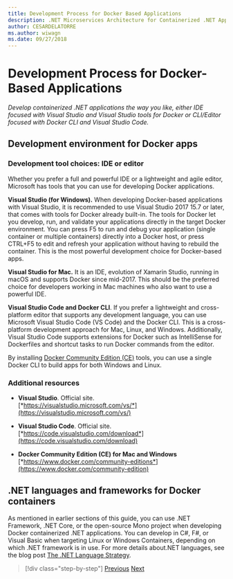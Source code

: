 ```yaml
---
title: Development Process for Docker Based Applications
description: .NET Microservices Architecture for Containerized .NET Applications | Get a high level overview of the options for developing Docker-based applications. Using your choice of Visual Studio for Windows, Visual Studio for Mac, or Visual Studio Code for multiplatform support (Windows, Mac and Linux).
author: CESARDELATORRE
ms.author: wiwagn
ms.date: 09/27/2018
---
```

# Development Process for Docker-Based Applications

*Develop containerized .NET applications the way you like, either IDE focused with Visual Studio and Visual Studio tools for Docker or CLI/Editor focused with Docker CLI and Visual Studio Code.*

## Development environment for Docker apps

### Development tool choices: IDE or editor

Whether you prefer a full and powerful IDE or a lightweight and agile editor, Microsoft has tools that you can use for developing Docker applications.

**Visual Studio (for Windows).** When developing Docker-based applications with Visual Studio, it is recommended to use Visual Studio 2017 15.7 or later, that comes with tools for Docker already built-in. The tools for Docker let you develop, run, and validate your applications directly in the target Docker environment. You can press F5 to run and debug your application (single container or multiple containers) directly into a Docker host, or press CTRL+F5 to edit and refresh your application without having to rebuild the container. This is the most powerful development choice for Docker-based apps.

**Visual Studio for Mac.** It is an IDE, evolution of Xamarin Studio, running in macOS and supports Docker since mid-2017. This should be the preferred choice for developers working in Mac machines who also want to use a powerful IDE.

**Visual Studio Code and Docker CLI**. If you prefer a lightweight and cross-platform editor that supports any development language, you can use Microsoft Visual Studio Code (VS Code) and the Docker CLI. This is a cross-platform development approach for Mac, Linux, and Windows. Additionally, Visual Studio Code supports extensions for Docker such as IntelliSense for Dockerfiles and shortcut tasks to run Docker commands from the editor.

By installing [Docker Community Edition (CE)](https://www.docker.com/community-edition) tools, you can use a single Docker CLI to build apps for both Windows and Linux.

### Additional resources

-   **Visual Studio**. Official site. <br/>
    [*https://visualstudio.microsoft.com/vs/*](https://visualstudio.microsoft.com/vs/)

-   **Visual Studio Code**. Official site. <br/>
    [*https://code.visualstudio.com/download*](https://code.visualstudio.com/download)

-   **Docker Community Edition (CE) for Mac and Windows** <br/>
    [*https://www.docker.com/community-editions*](https://www.docker.com/community-edition)

## .NET languages and frameworks for Docker containers

As mentioned in earlier sections of this guide, you can use .NET Framework, .NET Core, or the open-source Mono project when developing Docker containerized .NET applications. You can develop in C\#, F\#, or Visual Basic when targeting Linux or Windows Containers, depending on which .NET framework is in use. For more details about.NET languages, see the blog post [The .NET Language Strategy](https://blogs.msdn.microsoft.com/dotnet/2017/02/01/the-net-language-strategy/).


>[!div class="step-by-step"]
[Previous](../architect-microservice-container-applications/using-azure-service-fabric.md)
[Next](docker-app-development-workflow.md)
